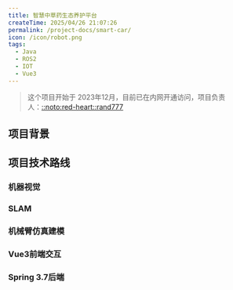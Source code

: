```yaml
---
title: 智慧中草药生态养护平台
createTime: 2025/04/26 21:07:26
permalink: /project-docs/smart-car/
icon: /icon/robot.png
tags:
  - Java
  - ROS2
  - IOT
  - Vue3
---
```


> 这个项目开始于 2023年12月，目前已在内网开通访问，项目负责人：[::noto:red-heart::rand777](/friends/persons/)

## 项目背景


## 项目技术路线

### 机器视觉

### SLAM

### 机械臂仿真建模

### Vue3前端交互

### Spring 3.7后端

## 